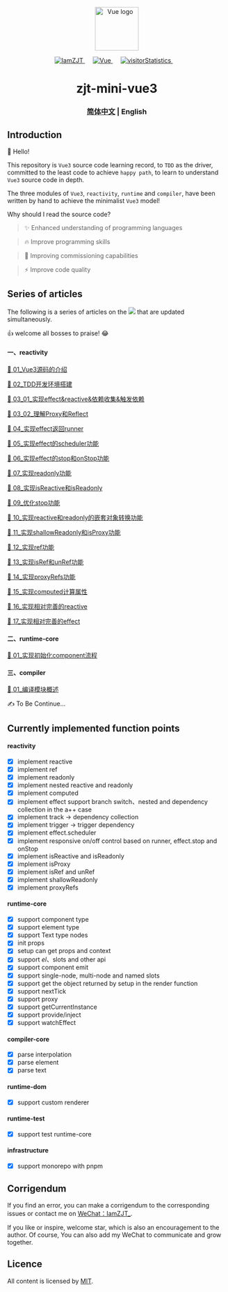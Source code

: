 <p align="center">
  <a href="https://github.com/vuejs/core">
    <img width="100" src="https://vuejs.org/images/logo.png" alt="Vue logo" />
  </a>
</p>

<p align="center">
  <a href="https://github.com/iamzjt-front-end">
    <img src="https://img.shields.io/badge/Github-iamzjt--front--end-blue" alt="IamZJT" />
  </a>&emsp;
  <a href="https://github.com/vuejs/core">
    <img src="https://img.shields.io/badge/-Vue.js-%232c3e50?style=flat-square&logo=vuedotjs" alt="Vue">
  </a>&emsp;
  <a href="https://github.com/iamzjt-front-end">
    <img src="https://komarev.com/ghpvc/?username=iamzjt-front-end&label=++visitorStatistics++&color=lightgrey" alt="visitorStatistics" />
  </a>&emsp;
</p>

<h1 align="center">
  zjt-mini-vue3
</h1>

<h3 align='center'>
  <a href='./README.md'>简体中文</a> | English
</h3>


## Introduction

🙋 Hello!

This repository is `Vue3` source code learning record, to `TDD` as the driver, committed to the least code to achieve `happy path`, to learn to understand `Vue3` source code in depth.

The three modules of `Vue3`, `reactivity`, `runtime` and `compiler`, have been written by hand to achieve the minimalist `Vue3` model!

Why should I read the source code?

> ✨ Enhanced understanding of programming languages

> 🔥 Improve programming skills

> 🚀 Improving commissioning capabilities

> ⚡️ Improve code quality


## Series of articles

The following is a series of articles on the <a href="https://juejin.cn/column/7168612212133593095"><img src="https://img.shields.io/badge/juejin-juejin column-487DF8"></a> that are updated simultaneously.

👍 welcome all bosses to praise! 😂

#### 一、reactivity

[📑 01_Vue3源码的介绍](https://juejin.cn/post/7168664872547254285)

[📑 02_TDD开发环境搭建](https://juejin.cn/post/7169351734051995678)

[📑 03_01_实现effect&reactive&依赖收集&触发依赖](https://juejin.cn/post/7170480677614256158)

[📑 03_02_理解Proxy和Reflect](https://juejin.cn/post/7171655019425431583)

[📑 04_实现effect返回runner](https://juejin.cn/post/7172683900282634254)

[📑 05_实现effect的scheduler功能](https://juejin.cn/post/7173498493334454285)

[📑 06_实现effect的stop和onStop功能](https://juejin.cn/post/7174161779264585741)

[📑 07_实现readonly功能](https://juejin.cn/post/7175279305327378490)

[📑 08_实现isReactive和isReadonly](https://juejin.cn/post/7176086344815837242)

[📑 09_优化stop功能](https://juejin.cn/post/7179866542857781285)

[📑 10_实现reactive和readonly的嵌套对象转换功能](https://juejin.cn/post/7179867852877332517)

[📑 11_实现shallowReadonly和isProxy功能](https://juejin.cn/post/7180887790899920956)

[📑 12_实现ref功能](https://juejin.cn/post/7181710097863671864)

[📑 13_实现isRef和unRef功能](https://juejin.cn/post/7182379390183931960)

[📑 14_实现proxyRefs功能](https://juejin.cn/post/7185443608827265061)

[📑 15_实现computed计算属性](https://juejin.cn/post/7189847454152392760)

[📑 16_实现相对完善的reactive](https://juejin.cn/post/7194275202212036667)

[📑 17_实现相对完善的effect](https://juejin.cn/post/7196690584286462008)


#### 二、runtime-core

[📃 01_实现初始化component流程]()


#### 三、compiler

[📰 01_编译模块概述]()

✍️ To Be Continue...


## Currently implemented function points

#### reactivity

- [x] implement reactive
- [x] implement ref
- [x] implement readonly
- [x] implement nested reactive and readonly
- [x] implement computed
- [x] implement effect support branch switch、nested and dependency collection in the a++ case
- [x] implement track -> dependency collection
- [x] implement trigger -> trigger dependency
- [x] implement effect.scheduler
- [x] implement responsive on/off control based on runner, effect.stop and onStop
- [x] implement isReactive and isReadonly
- [x] implement isProxy
- [x] implement isRef and unRef
- [x] implement shallowReadonly
- [x] implement proxyRefs

#### runtime-core

- [x] support component type
- [x] support element type
- [x] support Text type nodes
- [x] init props
- [x] setup can get props and context
- [x] support $el、$slots and other api
- [x] support component emit
- [x] support single-node, multi-node and named slots
- [x] support get the object returned by setup in the render function
- [x] support nextTick
- [x] support proxy
- [x] support getCurrentInstance
- [x] support provide/inject
- [x] support watchEffect

#### compiler-core
- [x] parse interpolation
- [x] parse element
- [x] parse text

#### runtime-dom
- [x] support custom renderer 

#### runtime-test
- [x] support test runtime-core

#### infrastructure
- [x] support monorepo with pnpm


## Corrigendum

If you find an error, you can make a corrigendum to the corresponding issues or contact me on <a href="https://iamzjt-1256754140.cos.ap-nanjing.myqcloud.com/images/IamZJT-WeChat.jpg">WeChat：IamZJT_</a>.

If you like or inspire, welcome star, which is also an encouragement to the author.
Of course, You can also add my WeChat to communicate and grow together.


## Licence

All content is licensed by [MIT](https://spdx.org/licenses/MIT).
